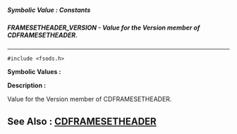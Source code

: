 ##### Symbolic Value : Constants
##### FRAMESETHEADER_VERSION - Value for the Version member of CDFRAMESETHEADER.
---
```
#include <fsods.h>
```

**Symbolic Values :**



**Description :**

Value for the Version member of CDFRAMESETHEADER.


**See Also :**
[CDFRAMESETHEADER](/domino-c-api-docs/reference/Data/CDFRAMESETHEADER)
---
